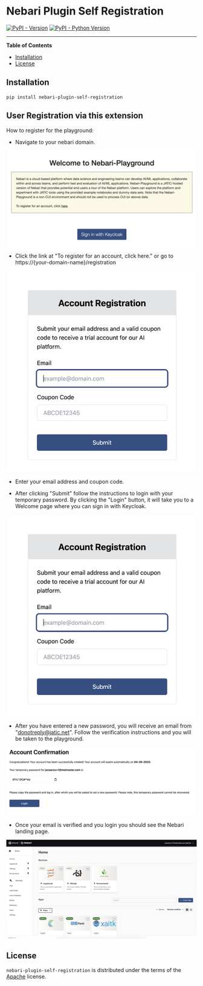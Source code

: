 # Nebari Plugin Self Registration

[![PyPI - Version](https://img.shields.io/pypi/v/nebari-plugin-self-registration.svg)](https://pypi.org/project/nebari-plugin-self-registration)
[![PyPI - Python Version](https://img.shields.io/pypi/pyversions/nebari-plugin-self-registration.svg)](https://pypi.org/project/nebari-plugin-self-registration)

-----

**Table of Contents**

- [Installation](#installation)
- [License](#license)

## Installation

```console
pip install nebari-plugin-self-registration
```

## User Registration via this extension
How to register for the playground:

- Navigate to your nebari domain.
<p align="center">
  <img src="images/main-landing.png" />
</p>

- Click the link at "To register for an account, click here." or go to https://{your-domain-name}/registration

<p align="center">
  <img src="images/account-register.png" />
</p>

- Enter your email address and coupon code.

- After clicking "Submit" follow the instructions to login with your temporary password. By clicking the "Login" button, it will take you to a Welcome page where you can sign in with Keycloak.

<p align="center">
  <img src="images/account-register.png" />
</p>

- After you have entered a new password, you will receive an email from "donotreply@jatic.net".  Follow the verification instructions and you will be taken to the playground.

<p align="center">
  <img src="images/account-confirm.png" />
</p>

- Once your email is verified and you login you should see the Nebari landing page.

<p align="center">
  <img src="images/nebari-landing.png" />
</p>

## License

`nebari-plugin-self-registration` is distributed under the terms of the [Apache](./LICENSE.md) license.
